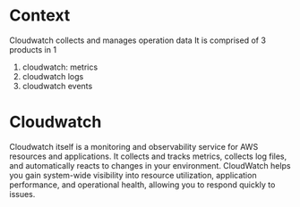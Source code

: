 # Context
Cloudwatch collects and manages operation data
It is comprised of 3 products in 1
1. cloudwatch: metrics
2. cloudwatch logs
3. cloudwatch events
# Cloudwatch
Cloudwatch itself is a monitoring and observability service for AWS resources and applications. It collects and tracks metrics, collects log files, and automatically reacts to changes in your environment. CloudWatch helps you gain system-wide visibility into resource utilization, application performance, and operational health, allowing you to respond quickly to issues.